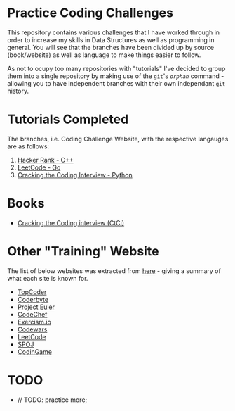 # Practice Coding Challenges

This repository contains various challenges that I have worked through in order to increase my skills in Data Structures as well as programming in general. You will see that the branches have been divided up by source (book/website) as well as language to make things easier to follow.

As not to ocupy too many repositories with "tutorials" I've decided to group them into a single repository by making use of the `git`'s *`orphan`* command - allowing you to have independent branches with their own independant `git` history.

# Tutorials Completed

The branches, i.e. Coding Challenge Website, with the respective langauges are as follows:  
1. [Hacker Rank - C++](https://github.com/BenWolfaardt/Coding_Challenge_Websites/tree/01-Hacker_Rank-C+%2B)
2. [LeetCode - Go](https://github.com/BenWolfaardt/Coding_Challenge_Websites/tree/02-LeetCode-Go)
3. [Cracking the Coding Interview - Python](https://github.com/BenWolfaardt/Practice_Coding_Challenges/tree/03-CtCi-Python)
<!--4. [TestDome - Python](https://www.testdome.com/)
5. []()
6. []()
7. []()
8. []()
9. []()
10. []() -->

# Books

* [Cracking the Coding interview (CtCi)](https://www.crackingthecodinginterview.com/)

# Other "Training" Website

The list of below websites was extracted from [here](https://www.freecodecamp.org/news/the-10-most-popular-coding-challenge-websites-of-2016-fb8a5672d22f/) - giving a summary of what each site is known for.

* [TopCoder](https://www.topcoder.com/challenges/?pageIndex=1)
* [Coderbyte](https://www.coderbyte.com/)
* [Project Euler](https://projecteuler.net/)
* [CodeChef](https://www.codechef.com/)
* [Exercism.io](https://exercism.io/)
* [Codewars](https://www.codewars.com/)
* [LeetCode](https://leetcode.com/)
* [SPOJ](http://www.spoj.com/)
* [CodinGame](https://www.codingame.com/)

<!-- # `git checkout --orphan BRANCHNAME` 

The following is an approach to implement **monorepos** as found [here](https://stackoverflow.com/questions/14679614/is-there-a-way-to-put-multiple-projects-in-a-git-repository#14680329).

> Please note that this isn't actually a "monorepo" rather, as stated above, I'm using it to have multile projects in the same repository.

1. Create a new branch for your "new" tutorial.

   > `git checkout --orphan <branch_name>`

    This creates a new branch, unrelated to your current branch. Each project should be in its own orphaned branch.

2. Write your code / do your tutorial
3. Commit your code 

   > git commit -m "Tutorial x comleted"

4. Push your code 

   > git push --set-upstream origin <branch_name>

5. Cleanup local directory

    `rm .git/index`  
    `rm -r *`

   > `git` needs a bit of a cleanup after an `orphan "checkout"`.  

   > **IMPORTANT**: ensure that you commited before performing the previous task.

6. Checkout a new branch to perform the next tutorial

   > `git checkout --orphan <new_branch_name>`

7. Step 5. often needs to be repeated here

     `rm .git/index`  
     `rm -r *`

   > Ensure that you have a blank working directory when starting a new tutorial and that nothing is staged for `git`.  
   > Ensure that the `.git` file is still in the directory.  

   > Follow on from Step 2 -->

# TODO

* // TODO: practice more;  
